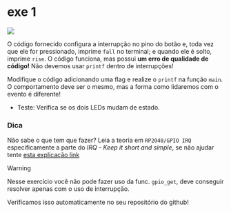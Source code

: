 # exe 1

![](func.gif)

O código fornecido configura a interrupção no pino do botão e, toda vez que ele for pressionado, imprime `fall` no terminal; e quando ele é solto, imprime `rise`. O código funciona, mas possui **um erro de qualidade de código!** Não devemos usar `printf` dentro de interrupções!
    
Modifique o código adicionando uma flag e realize o `printf` na função `main`. O comportamento deve ser o mesmo, mas a forma como lidaremos com o evento é diferente!

- Teste: Verifica se os dois LEDs mudam de estado.

### Dica

Não sabe o que tem que fazer? Leia a teoria em `RP2040/GPIO IRQ` especificamente a parte do *IRQ - Keep it short and simple*, se não ajudar tente [esta explicação link](https://www.techtarget.com/whatis/definition/IRQ-interrupt-request)
    
> [!WARNING]
> Nesse exercício você não pode fazer uso da func. `gpio_get`, deve conseguir resolver apenas com o uso de interrupção.
>
> Verificamos isso automaticamente no seu repositório do github!